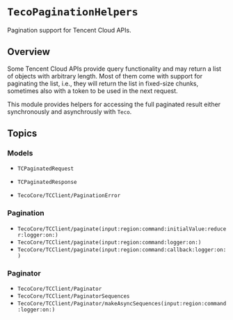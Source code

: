 # ``TecoPaginationHelpers``

Pagination support for Tencent Cloud APIs.

## Overview

Some Tencent Cloud APIs provide query functionality and may return a list of objects with arbitrary length. Most of them come with support for paginating the list, i.e., they will return the list in fixed-size chunks, sometimes also with a token to be used in the next request.

This module provides helpers for accessing the full paginated result either synchronously and asynchrously with `Teco`.

## Topics

### Models

- ``TCPaginatedRequest``
- ``TCPaginatedResponse``

- ``TecoCore/TCClient/PaginationError``

### Pagination

- ``TecoCore/TCClient/paginate(input:region:command:initialValue:reducer:logger:on:)``
- ``TecoCore/TCClient/paginate(input:region:command:logger:on:)``
- ``TecoCore/TCClient/paginate(input:region:command:callback:logger:on:)``

### Paginator

- ``TecoCore/TCClient/Paginator``
- ``TecoCore/TCClient/PaginatorSequences``
- ``TecoCore/TCClient/Paginator/makeAsyncSequences(input:region:command:logger:on:)``
